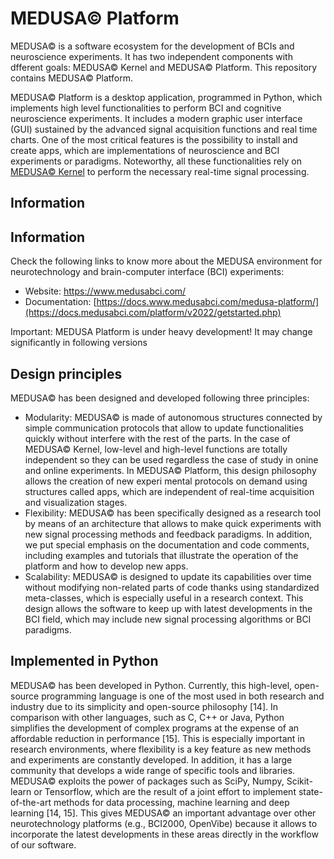 # MEDUSA© Platform

MEDUSA© is a software ecosystem for the development of BCIs and neuroscience experiments. It has two independent components with dfferent goals: MEDUSA© Kernel and MEDUSA© Platform. This repository contains MEDUSA© Platform.

MEDUSA© Platform is a desktop application, programmed in Python, which implements high level functionalities to perform BCI and cognitive neuroscience experiments. It includes a modern graphic user interface (GUI) sustained by the advanced signal acquisition functions and real time charts. One of the most critical features is the possibility to install and create apps, which are implementations of neuroscience and BCI experiments or paradigms. Noteworthy, all these functionalities rely on [MEDUSA© Kernel](https://github.com/medusabci/medusa-kernel) to perform the necessary real-time signal processing.

## Information

## Information

Check the following links to know more about the MEDUSA environment for neurotechnology and brain-computer interface (BCI) experiments:

- Website: https://www.medusabci.com/
- Documentation: [https://docs.www.medusabci.com/medusa-platform/](https://docs.medusabci.com/platform/v2022/getstarted.php)

Important: MEDUSA Platform is under heavy development! It may change significantly in following versions


## Design principles

MEDUSA© has been designed and developed following three principles: 

- Modularity: MEDUSA© is made of autonomous structures connected by simple communication protocols that allow to update functionalities quickly without interfere with the rest of the parts. In the case of MEDUSA© Kernel, low-level and high-level functions are totally independent so they can be used regardless the case of study in onine and online experiments. In MEDUSA© Platform, this design philosophy allows the creation of new experi mental protocols on demand using structures called apps, which are independent of real-time acquisition and visualization stages.
- Flexibility: MEDUSA© has been specifically designed as a research tool by means of an architecture that allows to make quick experiments with new signal processing methods and feedback paradigms. In addition, we put special emphasis on the documentation and code comments, including examples and tutorials that illustrate the operation of the platform and how to develop new apps. 
- Scalability: MEDUSA© is designed to update its capabilities over time without modifying non-related parts of code thanks using standardized meta-classes, which is especially useful in a research context. This design allows the software to keep up with latest developments in the BCI field, which may include new signal processing algorithms or BCI paradigms.


## Implemented in Python

MEDUSA© has been developed in Python. Currently, this high-level, open-source programming language is one of the most used in both research and industry due to its simplicity and open-source philosophy [14]. In comparison with other languages, such as C, C++ or Java, Python simplifies the development of complex programs at the expense of an affordable reduction in performance [15]. This is especially important in research environments, where flexibility is a key feature as new methods and experiments are constantly developed. In addition, it has a large community that develops a wide range of specific tools and libraries. MEDUSA© exploits the power of packages such as SciPy, Numpy, Scikit-learn or Tensorflow, which are the result of a joint effort to implement state-of-the-art methods for data processing, machine learning and deep learning [14, 15]. This gives MEDUSA© an important advantage over other neurotechnology platforms (e.g., BCI2000, OpenVibe) because it allows to incorporate the latest developments in these areas directly in the workflow of our software.
